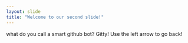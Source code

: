 ```yaml
---
layout: slide
title: "Welcome to our second slide!"
---
```

what do you call a smart github bot? Gitty!
Use the left arrow to go back!